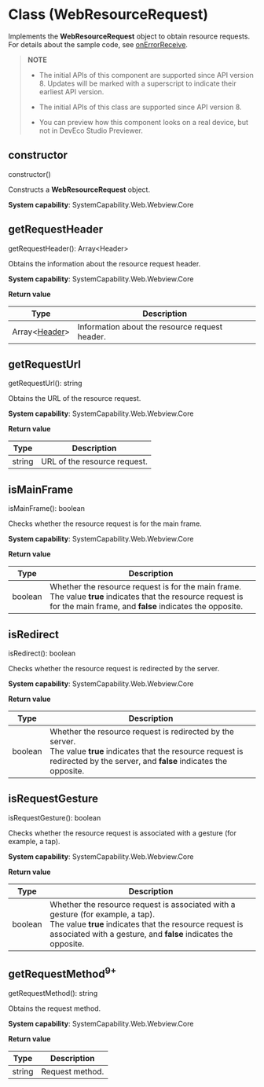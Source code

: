 # Class (WebResourceRequest)
<!--Kit: ArkWeb-->
<!--Subsystem: Web-->
<!--Owner: @aohui-->
<!--Designer: @yaomingliu-->
<!--Tester: @ghiker-->
<!--Adviser: @HelloShuo-->

Implements the **WebResourceRequest** object to obtain resource requests. For details about the sample code, see [onErrorReceive](./arkts-basic-components-web-events.md#onerrorreceive).

> **NOTE**
>
> - The initial APIs of this component are supported since API version 8. Updates will be marked with a superscript to indicate their earliest API version.
>
> - The initial APIs of this class are supported since API version 8.
>
> - You can preview how this component looks on a real device, but not in DevEco Studio Previewer.

## constructor

constructor()

Constructs a **WebResourceRequest** object.

**System capability**: SystemCapability.Web.Webview.Core

## getRequestHeader

getRequestHeader(): Array\<Header\>

Obtains the information about the resource request header.

**System capability**: SystemCapability.Web.Webview.Core

**Return value**

| Type                        | Description        |
| -------------------------- | ---------- |
| Array\<[Header](./arkts-basic-components-web-i.md#header)\> | Information about the resource request header.|

## getRequestUrl

getRequestUrl(): string

Obtains the URL of the resource request.

**System capability**: SystemCapability.Web.Webview.Core

**Return value**

| Type    | Description           |
| ------ | ------------- |
| string | URL of the resource request.|

## isMainFrame

isMainFrame(): boolean

Checks whether the resource request is for the main frame.

**System capability**: SystemCapability.Web.Webview.Core

**Return value**

| Type     | Description              |
| ------- | ---------------- |
| boolean | Whether the resource request is for the main frame.<br>The value **true** indicates that the resource request is for the main frame, and **false** indicates the opposite.|

## isRedirect

isRedirect(): boolean

Checks whether the resource request is redirected by the server.

**System capability**: SystemCapability.Web.Webview.Core

**Return value**

| Type     | Description              |
| ------- | ---------------- |
| boolean | Whether the resource request is redirected by the server.<br>The value **true** indicates that the resource request is redirected by the server, and **false** indicates the opposite.|

## isRequestGesture

isRequestGesture(): boolean

Checks whether the resource request is associated with a gesture (for example, a tap).

**System capability**: SystemCapability.Web.Webview.Core

**Return value**

| Type     | Description                  |
| ------- | -------------------- |
| boolean | Whether the resource request is associated with a gesture (for example, a tap).<br>The value **true** indicates that the resource request is associated with a gesture, and **false** indicates the opposite.|

## getRequestMethod<sup>9+</sup>

getRequestMethod(): string

Obtains the request method.

**System capability**: SystemCapability.Web.Webview.Core

**Return value**

| Type    | Description     |
| ------ | ------- |
| string | Request method.|
